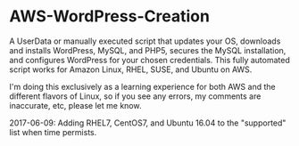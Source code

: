 # AWS-WordPress-Creation
A UserData or manually executed script that updates your OS, downloads and installs WordPress, MySQL, and PHP5, secures the MySQL installation, and configures WordPress for your chosen credentials. This fully automated script works for Amazon Linux, RHEL, SUSE, and Ubuntu on AWS. 

I'm doing this exclusively as a learning experience for both AWS and the different flavors of Linux, so if you see any errors, my comments are inaccurate, etc, please let me know.

2017-06-09: Adding RHEL7, CentOS7, and Ubuntu 16.04 to the "supported" list when time permists. 
